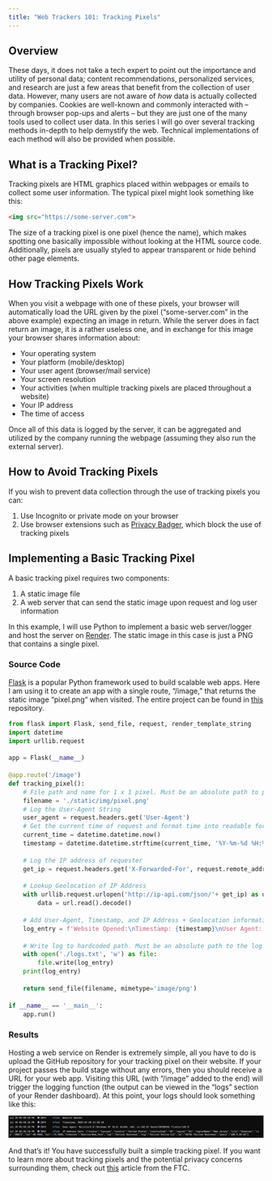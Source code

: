 ```yaml
---
title: "Web Trackers 101: Tracking Pixels"
---
```


## Overview

These days, it does not take a tech expert to point out the importance and utility of personal data; content recommendations, personalized services, and research are just a few areas that benefit from the collection of user data. However, many users are not aware of *how* data is actually collected by companies. Cookies are well-known and commonly interacted with – through browser pop-ups and alerts – but they are just one of the many tools used to collect user data. In this series I will go over several tracking methods in-depth to help demystify the web. Technical implementations of each method will also be provided when possible.

## What is a Tracking Pixel?

Tracking pixels are HTML graphics placed within webpages or emails to collect some user information. The typical pixel might look something like this:

```html
<img src="https://some-server.com">
```

The size of a tracking pixel is one pixel (hence the name), which makes spotting one basically impossible without looking at the HTML source code. Additionally, pixels are usually styled to appear transparent or hide behind other page elements.

## How Tracking Pixels Work

When you visit a webpage with one of these pixels, your browser will automatically load the URL given by the pixel (“some-server.com” in the above example) expecting an image in return. While the server does in fact return an image, it is a rather useless one, and in exchange for this image your browser shares information about:

- Your operating system
- Your platform (mobile/desktop)
- Your user agent (browser/mail service)
- Your screen resolution
- Your activities (when multiple tracking pixels are placed throughout a website)
- Your IP address
- The time of access

Once all of this data is logged by the server, it can be aggregated and utilized by the company running the webpage (assuming they also run the external server).

## How to Avoid Tracking Pixels

If you wish to prevent data collection through the use of tracking pixels you can:

1. Use Incognito or private mode on your browser
2. Use browser extensions such as [Privacy Badger](https://privacybadger.org/), which block the use of tracking pixels

## Implementing a Basic Tracking Pixel

A basic tracking pixel requires two components:

1. A static image file
2. A web server that can send the static image upon request and log user information

In this example, I will use Python to implement a basic web server/logger and host the server on [Render](https://render.com/). The static image in this case is just a PNG that contains a single pixel.

### Source Code

[Flask](https://flask.palletsprojects.com/en/stable/) is a popular Python framework used to build scalable web apps. Here I am using it to create an app with a single route, “/image,” that returns the static image “pixel.png“ when visited. The entire project can be found in [this](https://github.com/dhan4043/tracking-pixel) repository.

```python
from flask import Flask, send_file, request, render_template_string
import datetime
import urllib.request

app = Flask(__name__)

@app.route('/image')
def tracking_pixel():
    # File path and name for 1 x 1 pixel. Must be an absolute path to pixel
    filename = './static/img/pixel.png'
    # Log the User-Agent String
    user_agent = request.headers.get('User-Agent')
    # Get the current time of request and format time into readable format
    current_time = datetime.datetime.now()
    timestamp = datetime.datetime.strftime(current_time, '%Y-%m-%d %H:%M:%S')

    # Log the IP address of requester
    get_ip = request.headers.get('X-Forwarded-For', request.remote_addr).split(',')[0]

    # Lookup Geolocation of IP Address
    with urllib.request.urlopen('http://ip-api.com/json/'+ get_ip) as url:
        data = url.read().decode()

    # Add User-Agent, Timestamp, and IP Address + Geolocation information to dictionary
    log_entry = f'Website Opened:\nTimestamp: {timestamp}\nUser Agent: {user_agent}\nIP Address Data: {data}\n'

    # Write log to hardcoded path. Must be an absolute path to the log file
    with open('./logs.txt', 'w') as file:
        file.write(log_entry)
    print(log_entry)
    
    return send_file(filename, mimetype='image/png')

if __name__ == '__main__':
    app.run()
```

### Results

Hosting a web service on Render is extremely simple, all you have to do is upload the GitHub repository for your tracking pixel on their website. If your project passes the build stage without any errors, then you should receive a URL for your web app. Visiting this URL (with “/image” added to the end) will trigger the logging function (the output can be viewed in the “logs” section of your Render dashboard). At this point, your logs should look something like this:

![Example Log](/images/tracker-logs.png)

And that’s it! You have successfully built a simple tracking pixel. If you want to learn more about tracking pixels and the potential privacy concerns surrounding them, check out [this](https://www.ftc.gov/policy/advocacy-research/tech-at-ftc/2023/03/lurking-beneath-surface-hidden-impacts-pixel-tracking) article from the FTC.

